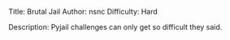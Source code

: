 Title: Brutal Jail
Author: nsnc
Difficulty: Hard

Description:
Pyjail challenges can only get so difficult they said.
